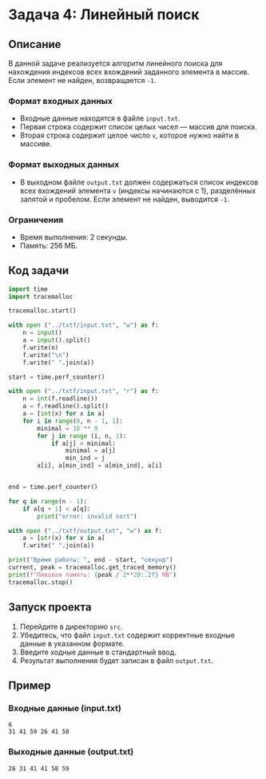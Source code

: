 # Задача 4: Линейный поиск

## Описание

В данной задаче реализуется алгоритм линейного поиска для нахождения индексов всех вхождений заданного элемента в массив. Если элемент не найден, возвращается `-1`.

### Формат входных данных
- Входные данные находятся в файле `input.txt`.
- Первая строка содержит список целых чисел — массив для поиска.
- Вторая строка содержит целое число `v`, которое нужно найти в массиве.

### Формат выходных данных
- В выходном файле `output.txt` должен содержаться список индексов всех вхождений элемента `v` (индексы начинаются с 1), разделённых запятой и пробелом. Если элемент не найден, выводится `-1`.

### Ограничения
- Время выполнения: 2 секунды.
- Память: 256 МБ.

## Код задачи

```python
import time
import tracemalloc

tracemalloc.start()

with open ("../txtf/input.txt", "w") as f:
    n = input()
    a = input().split()
    f.write(n)
    f.write("\n")
    f.write(" ".join(a))

start = time.perf_counter()

with open ("../txtf/input.txt", "r") as f:
    n = int(f.readline())
    a = f.readline().split()
    a = [int(x) for x in a]
    for i in range(0, n - 1, 1):
        minimal = 10 ** 9
        for j in range (i, n, 1):
            if a[j] < minimal:
                minimal = a[j]
                min_ind = j
        a[i], a[min_ind] = a[min_ind], a[i]


end = time.perf_counter()

for q in range(n - 1):
    if a[q + 1] < a[q]:
        print("error: invalid sort")

with open ("../txtf/output.txt", "w") as f:
    a = [str(x) for x in a]
    f.write(" ".join(a))

print("Время работы: ", end - start, "секунд")
current, peak = tracemalloc.get_traced_memory()
print(f"Пиковая память: {peak / 2**20:.2f} MB")
tracemalloc.stop()
```

## Запуск проекта

1. Перейдите в директорию `src`.
2. Убедитесь, что файл `input.txt` содержит корректные входные данные в указанном формате.
3. Введите ходные данные в стандартный ввод.
4. Результат выполнения будет записан в файл `output.txt`.

## Пример

### Входные данные (input.txt)
```
6
31 41 59 26 41 58
```

### Выходные данные (output.txt)
```
26 31 41 41 58 59
```
